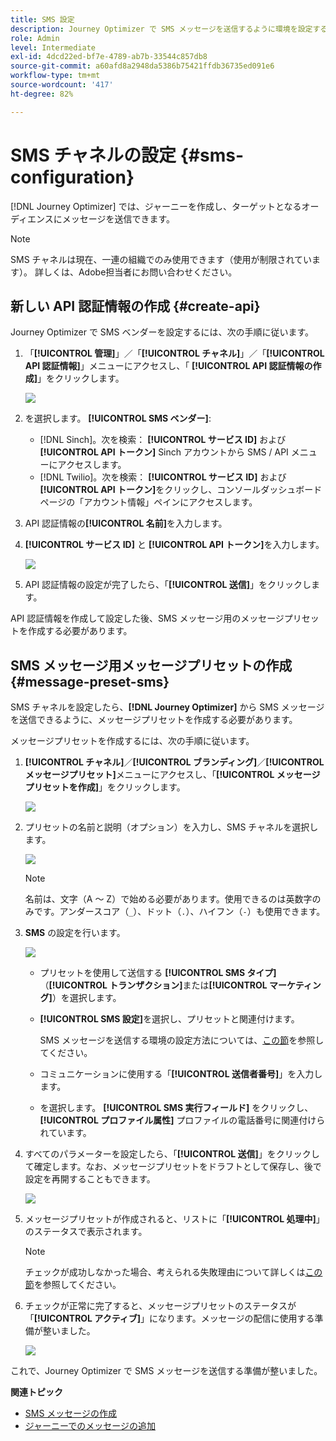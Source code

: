 ```yaml
---
title: SMS 設定
description: Journey Optimizer で SMS メッセージを送信するように環境を設定する方法を学ぶ
role: Admin
level: Intermediate
exl-id: 4dcd22ed-bf7e-4789-ab7b-33544c857db8
source-git-commit: a60afd8a2948da5386b75421ffdb36735ed091e6
workflow-type: tm+mt
source-wordcount: '417'
ht-degree: 82%

---
```


# SMS チャネルの設定 {#sms-configuration}

[!DNL Journey Optimizer] では、ジャーニーを作成し、ターゲットとなるオーディエンスにメッセージを送信できます。

>[!NOTE]
>
>SMS チャネルは現在、一連の組織でのみ使用できます（使用が制限されています）。 詳しくは、Adobe担当者にお問い合わせください。

## 新しい API 認証情報の作成 {#create-api}

Journey Optimizer で SMS ベンダーを設定するには、次の手順に従います。

1. 「**[!UICONTROL 管理]**」／「**[!UICONTROL チャネル]**」／「**[!UICONTROL API 認証情報]**」メニューにアクセスし、「 **[!UICONTROL API 認証情報の作成]**」をクリックします。

   ![](assets/sms_4.png)

1. を選択します。 **[!UICONTROL SMS ベンダー]**:

   * [!DNL Sinch]。次を検索： **[!UICONTROL サービス ID]** および **[!UICONTROL API トークン]** Sinch アカウントから SMS / API メニューにアクセスします。
   * [!DNL Twilio]。次を検索： **[!UICONTROL サービス ID]** および **[!UICONTROL API トークン]**&#x200B;をクリックし、コンソールダッシュボードページの「アカウント情報」ペインにアクセスします。

1. API 認証情報の&#x200B;**[!UICONTROL 名前]**&#x200B;を入力します。

1. **[!UICONTROL サービス ID]** と **[!UICONTROL API トークン]**&#x200B;を入力します。

   ![](assets/sms_5.png)

1. API 認証情報の設定が完了したら、「**[!UICONTROL 送信]**」をクリックします。

API 認証情報を作成して設定した後、SMS メッセージ用のメッセージプリセットを作成する必要があります。

## SMS メッセージ用メッセージプリセットの作成 {#message-preset-sms}

SMS チャネルを設定したら、**[!DNL Journey Optimizer]** から SMS メッセージを送信できるように、メッセージプリセットを作成する必要があります。

メッセージプリセットを作成するには、次の手順に従います。

1. **[!UICONTROL チャネル]**／**[!UICONTROL ブランディング]**／**[!UICONTROL メッセージプリセット]**&#x200B;メニューにアクセスし、「**[!UICONTROL メッセージプリセットを作成]**」をクリックします。

   ![](assets/preset-create.png)

1. プリセットの名前と説明（オプション）を入力し、SMS チャネルを選択します。

   ![](assets/sms_preset.png)

   >[!NOTE]
   >
   > 名前は、文字（A ～ Z）で始める必要があります。使用できるのは英数字のみです。アンダースコア（`_`）、ドット（`.`）、ハイフン（`-`）も使用できます。

1. **SMS** の設定を行います。

   ![](assets/preset-sms.png)

   * プリセットを使用して送信する **[!UICONTROL SMS タイプ]**（**[!UICONTROL トランザクション]**&#x200B;または&#x200B;**[!UICONTROL マーケティング]**）を選択します。

   * **[!UICONTROL SMS 設定]**&#x200B;を選択し、プリセットと関連付けます。

      SMS メッセージを送信する環境の設定方法については、[この節](sms-configuration.md)を参照してください。

   * コミュニケーションに使用する「**[!UICONTROL 送信者番号]**」を入力します。

   * を選択します。 **[!UICONTROL SMS 実行フィールド]** をクリックし、 **[!UICONTROL プロファイル属性]** プロファイルの電話番号に関連付けられています。

1. すべてのパラメーターを設定したら、「**[!UICONTROL 送信]**」をクリックして確定します。なお、メッセージプリセットをドラフトとして保存し、後で設定を再開することもできます。

   ![](assets/sms_preset_2.png)

1. メッセージプリセットが作成されると、リストに「**[!UICONTROL 処理中]**」のステータスで表示されます。

   >[!NOTE]
   >
   >チェックが成功しなかった場合、考えられる失敗理由について詳しくは[この節](#monitor-message-presets)を参照してください。

1. チェックが正常に完了すると、メッセージプリセットのステータスが「**[!UICONTROL アクティブ]**」になります。メッセージの配信に使用する準備が整いました。

   ![](assets/preset-active.png)

これで、Journey Optimizer で SMS メッセージを送信する準備が整いました。

**関連トピック**

* [SMS メッセージの作成](../messages/create-sms.md)
* [ジャーニーでのメッセージの追加](../building-journeys/journeys-message.md)
